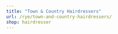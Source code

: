 ```yaml
---
title: "Town & Country Hairdressers"
url: /rye/town-and-country-hairdressers/
shop: hairdresser
---
```

